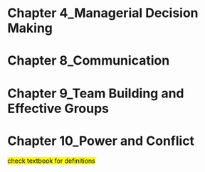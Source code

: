 # Chapter 4_Managerial Decision Making
# Chapter 8_Communication
# Chapter 9_Team Building and Effective Groups
# Chapter 10_Power and Conflict

<mark class="hltr-yellow">check textbook for definitions</mark>
